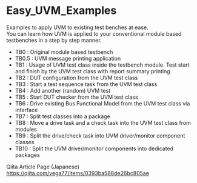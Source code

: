 # Easy_UVM_Examples

Examples to apply UVM to existing test benches at ease.  
You can learn how UVM is applied to your conventional module based testbenches in a step by step manner.  
  
+ TB0   : Original module based testbench  
+ TB0.5 : UVM message printing application  
+ TB1   : Usage of UVM test class inside the testbench module. Test start and finish by the UVM test class with report summary printing  
+ TB2   : DUT configuration from the UVM test class  
+ TB3   : Start a test sequence task from the UVM test class  
+ TB4   : Add another (random) UVM test  
+ TB5   : Start DUT checker from the UVM test class  
+ TB6   : Drive existing Bus Functional Model from the UVM test class via interface  
+ TB7   : Split test classes into a package  
+ TB8   : Move a drive task and a check task into the UVM test class from modules  
+ TB9   : Split the drive/check task into UVM driver/monitor component classes  
+ TB10  : Split the UVM driver/monitor components into dedicated packages  

Qiita Article Page (Japanese)  
https://qiita.com/vega77/items/0393ba588de26bc805ae